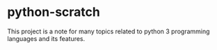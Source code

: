 # python-scratch
This project is a note for many topics related to python 3 programming languages and its features.
